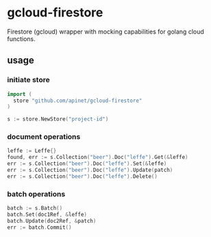 # gcloud-firestore

Firestore (gcloud) wrapper with mocking capabilities for golang cloud functions.

## usage

### initiate store

```go
import (
  store "github.com/apinet/gcloud-firestore"
)

s := store.NewStore("project-id")
```

### document operations

```go
leffe := Leffe{}
found, err := s.Collection("beer").Doc("leffe").Get(&leffe)
err := s.Collection("beer").Doc("leffe").Set(&leffe)
err := s.Collection("beer").Doc("leffe").Update(patch)
err := s.Collection("beer").Doc("leffe").Delete()
```

### batch operations

```go
batch := s.Batch()
batch.Set(doc1Ref, &leffe)
batch.Update(doc2Ref, &patch)
err := batch.Commit()
```
